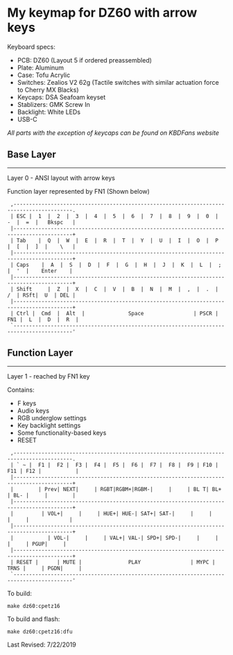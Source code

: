 # My keymap for DZ60 with arrow keys
Keyboard specs: 
- PCB: DZ60 (Layout 5 if ordered preassembled)
- Plate: Aluminum
- Case: Tofu Acrylic
- Switches: Zealios V2 62g (Tactile switches with similar actuation force to Cherry MX Blacks)
- Keycaps: DSA Seafoam keyset
- Stablizers: GMK Screw In
- Backlight: White LEDs
- USB-C

*All parts with the exception of keycaps can be found on KBDFans website*

## **Base Layer**
---

Layer 0 - ANSI layout with arrow keys

Function layer represented by FN1 (Shown below)

```
 ,-----------------------------------------------------------------------------------------.
 | ESC |  1  |  2  |  3  |  4  |  5  |  6  |  7  |  8  |  9  |  0  |  -  |  =  |   Bkspc   |
 |-----------------------------------------------------------------------------------------+
 | Tab    |  Q  |  W  |  E  |  R  |  T  |  Y  |  U  |  I  |  O  |  P  |  [  |  ]  |    \   |
 |-----------------------------------------------------------------------------------------+
 | Caps    |  A  |  S  |  D  |  F  |  G  |  H  |  J  |  K  |  L  |  ;  |  '  |    Enter    |
 |-----------------------------------------------------------------------------------------+
 | Shift     |  Z  |  X  |  C  |  V  |  B  |  N  |  M  |  ,  |  .  |  /  | RSft|  U  | DEL |
 |-----------------------------------------------------------------------------------------+
 | Ctrl |  Cmd  |  Alt  |              Space                | PSCR | FN1 |  L  |  D  |  R  |
 `-----------------------------------------------------------------------------------------'
```

## **Function Layer**
---

Layer 1 - reached by FN1 key

Contains: 
- F keys
- Audio keys
- RGB underglow settings
- Key backlight settings
- Some functionality-based keys
- RESET

```
 ,-----------------------------------------------------------------------------------------.
 | ` ~ |  F1 |  F2 |  F3 |  F4 |  F5 |  F6 |  F7 |  F8 |  F9 | F10 | F11 | F12 |           |
 |-----------------------------------------------------------------------------------------+
 |        | Prev| NEXT|     | RGBT|RGBM+|RGBM-|     |     | BL T| BL+ | BL- |     |        |
 |-----------------------------------------------------------------------------------------+
 |         | VOL+|     |     | HUE+| HUE-| SAT+| SAT-|     |     |     |     |             |
 |-----------------------------------------------------------------------------------------+
 |           | VOL-|     |     | VAL+| VAL-| SPD+| SPD-|     |     |     |     | PGUP|     |
 |-----------------------------------------------------------------------------------------+
 | RESET |      | MUTE |               PLAY                | MYPC | TRNS |     | PGDN|     |
 `-----------------------------------------------------------------------------------------'
```

To build:

    make dz60:cpetz16

To build and flash:

    make dz60:cpetz16:dfu

Last Revised: 7/22/2019

